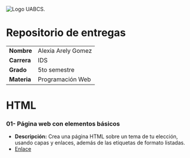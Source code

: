 ![Logo UABCS.](https://www.uabcs.mx/dasc/wp-content/uploads/2022/08/cropped-logo-dasc-300x100.png "Logo UABCS")

# Repositorio de entregas

|||
| ---------------|------------------  |
| **Nombre**     | Alexia Arely Gomez |
| **Carrera**    | IDS                |
| **Grado**      | 5to semestre       |
| **Materia**    | Programación Web   |

# HTML
### 01- Página web con elementos básicos
* __Descripción:__ Crea una página HTML sobre un tema de tu elección, usando capas y enlaces, además de las etiquetas de formato listadas.  
* [Enlace](/Ejercicios/01_PagWeb_elemento_basicos/index.html)
